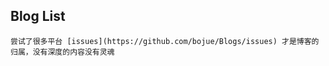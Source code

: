 ## Blog List

    
    尝试了很多平台 [issues](https://github.com/bojue/Blogs/issues) 才是博客的归属，没有深度的内容没有灵魂





